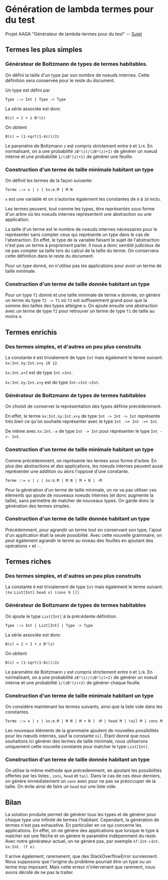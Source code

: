 # Génération de lambda termes pour du test
Projet AAGA "Générateur de lambda-termes pour du test" -- [Sujet](http://www-apr.lip6.fr/~genitrini/doc_ens/td5_M2_AAGA.pdf)

## Termes les plus simples

### Générateur de Boltzmann de types de termes habitables.

On défini la taille d'un type par son nombre de noeuds internes. Cette définition sera conservée pour le reste du document.

Un type est défini par

    Type ::= Int | Type -> Type
  
La série associée est donc

    B(z) = 1 + z B²(z)
    
On obtient

    B(z) = (1-sqrt(1-4z))/2z
    
Le paramètre de Boltzmann `z` est compris strictement entre `0` et `1/4`. En normalisant, on a une probabilité `zB²(z)/(zB²(z)+1)` de générer un noeud interne et une probabilité `1/(zB²(z)+1)` de générer une feuille.
    
### Construction d'un terme de taille minimale habitant un type

On définit les termes de la façon suivante:
    
    Terme ::= x | c | λx:σ.M | M N
    
`x` est une variable et on s'autorise également les constantes de `0` à `10` inclu.

Les termes peuvent, tout comme les types, être représentés sous forme d'un arbre où les noeuds internes représentent une abstraction ou une application.

La taille d'un terme est le nombre de noeuds internes nécessaires pour le représenter sans compter ceux qui représente un type dans le cas de l'abstraction. En effet, le type de la variable faisant le sujet de l'abstraction n'est pas un terme à proprement parler. Il nous a donc semblé judicieux de ne pas compter sa taille lors du calcul de la taille du terme. On conservera cette définition dans le reste du document.

Pour un type donné, on n'utilise pas les applications pour avoir un terme de taille minimale.

### Construction d'un terme de taille donnée habitant un type

Pour un type `T1` donné et une taille minimale de terme `m` donnée, on génère un terme du type `T2 -> T1` où `T2` est suffisamment grand pour que la somme des tailles des types atteigne `m`. On ajoute ensuite une abstraction avec un terme de type `T2` pour retrouver un terme de type `T1` de taille au moins `m`.
    
## Termes enrichis

### Des termes simples, et d'autres un peu plus construits

La constante `0` est trivialement de type `Int` mais également le terme suivant: `λx:Int.λy:Int.x+y 10 12`.

`λx:Int.x+2` est de type `Int->Int`.

`λx:Int.λy:Int.x+y` est de type `Int->Int->Int`.

### Générateur de Boltzmann de types de termes habitables

On choisit de conserver la représentation des types définie précédemment.

En effet, le terme `λx:Int.λy:Int.x+y` de type `Int -> Int -> Int` représente très bien ce qu'on souhaite représenter avec le type `Int ->+ Int ->+ Int`.

De même avec `λx:Int.-x` de type `Int -> Int` pour réprésenter le type `Int ->- Int`.

### Construction d'un terme de taille minimale habitant un type

Comme précédemment, on représente les termes sous forme d'arbre. En plus des abstractions et des applications, les noeuds internes peuvent aussi représenter une addition ou alors l'opposé d'une constante.
   
    Terme ::= x | c | λx:σ.M | M N | M + N | -M

Pour la génération d'un terme de taille minimale, on ne va pas utiliser ces éléments qui ajoute de nouveaux noeuds internes (et donc augmente la taille), sans permettre de matcher de nouveaux types. On garde donc la génération des termes simples.

### Construction d'un terme de taille donnée habitant un type

Précédemment, pour agrandir un terme tout en conservant son type, l'ajout d'un application était la seule possibilité. Avec cette nouvelle grammaire, on peut également agrandir le terme au niveau des feuilles en ajoutant des opérations `+` et `-`.

## Termes riches

### Des termes simples, et d'autres un peu plus construits

La constante `0` est trivialement de type `Int` mais également le terme suivant: `(λx:List[Int].head x) (cons 9 [])`.

### Générateur de Boltzmann de types de termes habitables

On ajoute le type `List[Int]` à la précédente définition.

    Type ::= Int | List[Int] | Type -> Type
  
La série associée est donc

    B(z) = 1 + 1 + z B²(z)
    
On obtient

    B(z) = (1-sqrt(1-8z))/2z
    
Le paramètre de Boltzmann `z` est compris strictement entre `0` et `1/8`. En normalisant, on a une probabilité `zB²(z)/(zB²(z)+2)` de générer un noeud interne et une probabilité `1/(zB²(z)+2)` de générer chaque feuille.

### Construction d'un terme de taille minimale habitant un type

On considère maintenant les termes suivants, ainsi que la liste vide dans les constantes.
   
    Terme ::= x | c | λx:σ.M | M N | M + N | -M | head M | tail M | cons M
    
Les nouveaux éléments de la grammaire ajoutent de nouvelles possibilités pour les nœuds internes, sauf la constante `nil`. Étant donné que nous souhaitons ici générer des termes de taille minimale, nous utiliserons uniquement cette nouvelle constante pour matcher le type `List[Int]`.

### Construction d'un terme de taille donnée habitant un type

On utilise la même méthode que précedemment, en ajoutant les possibilités offertes par les listes:, `cons`, `head` et `tail`. Dans le cas de ces deux derniers, on génère immédiatement un `cons` avec pour ne pas se préoccuper de la taille. On évite ainsi de faire un `head` sur une liste vide.

## Bilan

La solution produite permet de générer tous les types et de générer pour chaque type une infinité de termes l'habitant. Cependant, la génération de termes n'est pas exhaustive. En particulier en ce qui concerne les applications. En effet, on ne génère des applications que lorsque le type à matcher est une flèche et on génère le paramètre indépemment du reste. Avec notre générateur actuel, on ne génère pas, par exemple `λf:Int->Int. λx:Int. (f x)`.

Il arrive également, raremenent, que des StackOverflowError surviennent. Nous supposons que l'origine du problème pourrait être un type ou un terme trop imposant. Mais cette erreur n'intervenant que rarement, nous avons décidé de ne pas la traiter.
